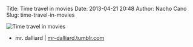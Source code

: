 Title: Time travel in movies
Date: 2013-04-21 20:48
Author: Nacho Cano
Slug: time-travel-in-movies

![Time travel in movies][]

- mr. dalliard | [mr-dalliard.tumblr.com][]

  [Time travel in movies]: {static}/images/tumblr_mkzuf92pKY1snzjk8o1_500.png
    "Time travel in movies"
  [mr-dalliard.tumblr.com]: http://mr-dalliard.tumblr.com/post/47542367365/time-travel-in-movies
    "Time travel in movies"
